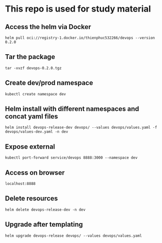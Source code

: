 # This repo is used for study material

## Access the helm via Docker

`helm pull oci://registry-1.docker.io/thienphuc532266/devops --version 0.2.0`

## Tar the package
`tar -xvzf devops-0.2.0.tgz`

## Create dev/prod namespace
```
kubectl create namespace dev
```

## Helm install with different namespaces and concat yaml files
`helm install devops-release-dev devops/ --values devops/values.yaml -f  devops/values-dev.yaml -n dev`

## Expose external
`kubectl port-forward service/devops 8888:3000 --namespace dev`

## Access on browser
`localhost:8888`

## Delete resources
`helm delete devops-release-dev -n dev`

## Upgrade after templating
`helm upgrade devops-release devops/ --values devops/values.yaml` 
